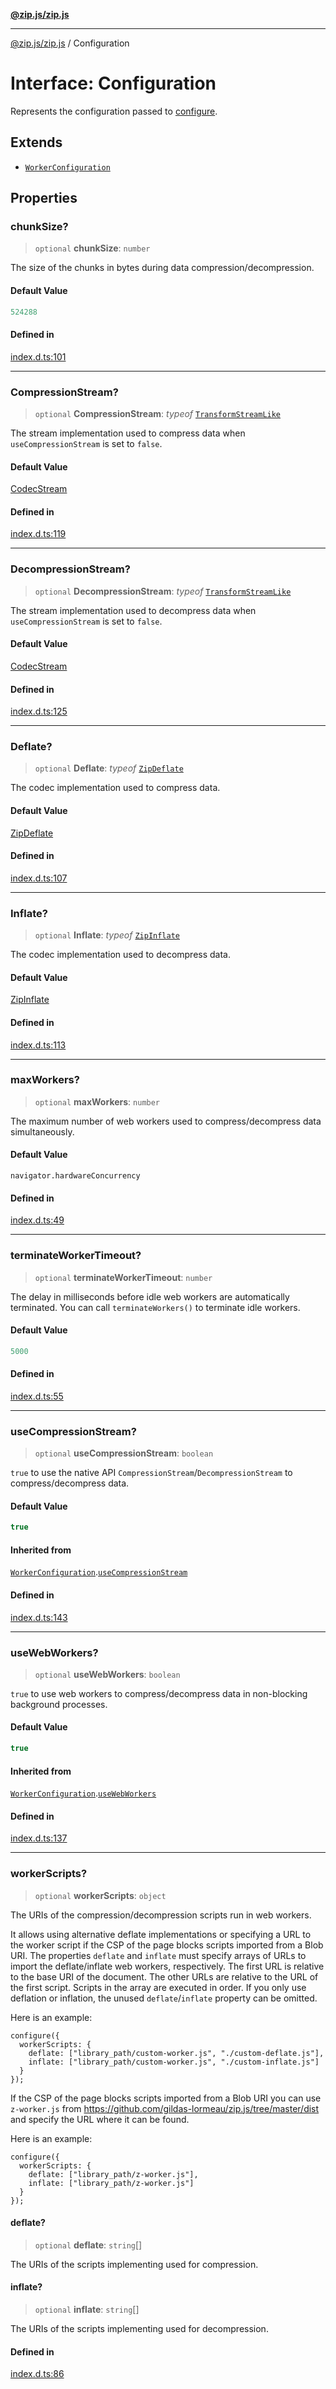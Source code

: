 [**@zip.js/zip.js**](../README.md)

***

[@zip.js/zip.js](../globals.md) / Configuration

# Interface: Configuration

Represents the configuration passed to [configure](../functions/configure.md).

## Extends

- [`WorkerConfiguration`](WorkerConfiguration.md)

## Properties

### chunkSize?

> `optional` **chunkSize**: `number`

The size of the chunks in bytes during data compression/decompression.

#### Default Value

```ts
524288
```

#### Defined in

[index.d.ts:101](https://github.com/gildas-lormeau/zip.js/blob/24ecd74cb4237f29fe97eb10cff1144c3877ce3d/index.d.ts#L101)

***

### CompressionStream?

> `optional` **CompressionStream**: *typeof* [`TransformStreamLike`](../classes/TransformStreamLike.md)

The stream implementation used to compress data when `useCompressionStream` is set to `false`.

#### Default Value

[CodecStream](../classes/CodecStream.md)

#### Defined in

[index.d.ts:119](https://github.com/gildas-lormeau/zip.js/blob/24ecd74cb4237f29fe97eb10cff1144c3877ce3d/index.d.ts#L119)

***

### DecompressionStream?

> `optional` **DecompressionStream**: *typeof* [`TransformStreamLike`](../classes/TransformStreamLike.md)

The stream implementation used to decompress data when `useCompressionStream` is set to `false`.

#### Default Value

[CodecStream](../classes/CodecStream.md)

#### Defined in

[index.d.ts:125](https://github.com/gildas-lormeau/zip.js/blob/24ecd74cb4237f29fe97eb10cff1144c3877ce3d/index.d.ts#L125)

***

### Deflate?

> `optional` **Deflate**: *typeof* [`ZipDeflate`](../classes/ZipDeflate.md)

The codec implementation used to compress data.

#### Default Value

[ZipDeflate](../classes/ZipDeflate.md)

#### Defined in

[index.d.ts:107](https://github.com/gildas-lormeau/zip.js/blob/24ecd74cb4237f29fe97eb10cff1144c3877ce3d/index.d.ts#L107)

***

### Inflate?

> `optional` **Inflate**: *typeof* [`ZipInflate`](../classes/ZipInflate.md)

The codec implementation used to decompress data.

#### Default Value

[ZipInflate](../classes/ZipInflate.md)

#### Defined in

[index.d.ts:113](https://github.com/gildas-lormeau/zip.js/blob/24ecd74cb4237f29fe97eb10cff1144c3877ce3d/index.d.ts#L113)

***

### maxWorkers?

> `optional` **maxWorkers**: `number`

The maximum number of web workers used to compress/decompress data simultaneously.

#### Default Value

`navigator.hardwareConcurrency`

#### Defined in

[index.d.ts:49](https://github.com/gildas-lormeau/zip.js/blob/24ecd74cb4237f29fe97eb10cff1144c3877ce3d/index.d.ts#L49)

***

### terminateWorkerTimeout?

> `optional` **terminateWorkerTimeout**: `number`

The delay in milliseconds before idle web workers are automatically terminated. You can call `terminateWorkers()` to terminate idle workers.

#### Default Value

```ts
5000
```

#### Defined in

[index.d.ts:55](https://github.com/gildas-lormeau/zip.js/blob/24ecd74cb4237f29fe97eb10cff1144c3877ce3d/index.d.ts#L55)

***

### useCompressionStream?

> `optional` **useCompressionStream**: `boolean`

`true` to use the native API `CompressionStream`/`DecompressionStream` to compress/decompress data.

#### Default Value

```ts
true
```

#### Inherited from

[`WorkerConfiguration`](WorkerConfiguration.md).[`useCompressionStream`](WorkerConfiguration.md#usecompressionstream)

#### Defined in

[index.d.ts:143](https://github.com/gildas-lormeau/zip.js/blob/24ecd74cb4237f29fe97eb10cff1144c3877ce3d/index.d.ts#L143)

***

### useWebWorkers?

> `optional` **useWebWorkers**: `boolean`

`true` to use web workers to compress/decompress data in non-blocking background processes.

#### Default Value

```ts
true
```

#### Inherited from

[`WorkerConfiguration`](WorkerConfiguration.md).[`useWebWorkers`](WorkerConfiguration.md#usewebworkers)

#### Defined in

[index.d.ts:137](https://github.com/gildas-lormeau/zip.js/blob/24ecd74cb4237f29fe97eb10cff1144c3877ce3d/index.d.ts#L137)

***

### workerScripts?

> `optional` **workerScripts**: `object`

The URIs of the compression/decompression scripts run in web workers.

It allows using alternative deflate implementations or specifying a URL to the worker script if the CSP of the page blocks scripts imported from a Blob URI.
The properties `deflate` and `inflate` must specify arrays of URLs to import the deflate/inflate web workers, respectively.
The first URL is relative to the base URI of the document. The other URLs are relative to the URL of the first script. Scripts in the array are executed in order.
If you only use deflation or inflation, the unused `deflate`/`inflate` property can be omitted.

Here is an example:
```
configure({
  workerScripts: {
    deflate: ["library_path/custom-worker.js", "./custom-deflate.js"],
    inflate: ["library_path/custom-worker.js", "./custom-inflate.js"]
  }
});
```

If the CSP of the page blocks scripts imported from a Blob URI you can use `z-worker.js` from https://github.com/gildas-lormeau/zip.js/tree/master/dist and specify the URL where it can be found.

Here is an example:
```
configure({
  workerScripts: {
    deflate: ["library_path/z-worker.js"],
    inflate: ["library_path/z-worker.js"]
  }
});
```

#### deflate?

> `optional` **deflate**: `string`[]

The URIs of the scripts implementing used for compression.

#### inflate?

> `optional` **inflate**: `string`[]

The URIs of the scripts implementing used for decompression.

#### Defined in

[index.d.ts:86](https://github.com/gildas-lormeau/zip.js/blob/24ecd74cb4237f29fe97eb10cff1144c3877ce3d/index.d.ts#L86)
